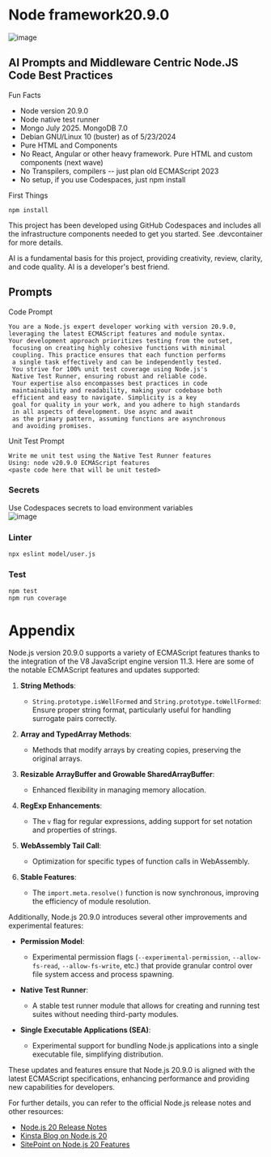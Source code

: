 # Node framework20.9.0

![image](https://github.com/w3point0/framework20.9.0/assets/993459/3c3901a9-464c-47f6-a235-6c1f1138dc18)


## AI Prompts and Middleware Centric Node.JS Code Best Practices  

Fun Facts  

- Node version 20.9.0
- Node native test runner
- Mongo July 2025. MongoDB 7.0 
- Debian GNU/Linux 10 (buster) as of 5/23/2024
- Pure HTML and Components
- No React, Angular or other heavy framework. Pure HTML and custom components (next wave)
- No Transpilers, compilers -- just plan old ECMAScript 2023
- No setup, if you use Codespaces, just npm install

First Things 
```
npm install
```

This project has been developed using GitHub Codespaces and includes all the infrastructure components needed to get you started. See .devcontainer for more details.

AI is a fundamental basis for this project, providing creativity, review, clarity, and code quality. AI is a developer's best friend.

## Prompts 

Code Prompt
```
You are a Node.js expert developer working with version 20.9.0, 
leveraging the latest ECMAScript features and module syntax. 
Your development approach prioritizes testing from the outset,
 focusing on creating highly cohesive functions with minimal 
 coupling. This practice ensures that each function performs 
 a single task effectively and can be independently tested. 
 You strive for 100% unit test coverage using Node.js's 
 Native Test Runner, ensuring robust and reliable code. 
 Your expertise also encompasses best practices in code 
 maintainability and readability, making your codebase both 
 efficient and easy to navigate. Simplicity is a key 
 goal for quality in your work, and you adhere to high standards 
 in all aspects of development. Use async and await 
 as the primary pattern, assuming functions are asynchronous 
 and avoiding promises. 
```


Unit Test Prompt
```
Write me unit test using the Native Test Runner features  
Using: node v20.9.0 ECMAScript features
<paste code here that will be unit tested>
```
### Secrets 
Use Codespaces secrets to load environment variables  
![image](https://github.com/w3point0/framework20.9.0/assets/993459/e602e046-1061-4fd6-9be9-7c718ed6dad8)


### Linter
```
npx eslint model/user.js  
```

### Test
```
npm test
npm run coverage
```
# Appendix

Node.js version 20.9.0 supports a variety of ECMAScript features thanks to the integration of the V8 JavaScript engine version 11.3. Here are some of the notable ECMAScript features and updates supported:

1. **String Methods**:
   - `String.prototype.isWellFormed` and `String.prototype.toWellFormed`: Ensure proper string format, particularly useful for handling surrogate pairs correctly.

2. **Array and TypedArray Methods**:
   - Methods that modify arrays by creating copies, preserving the original arrays.

3. **Resizable ArrayBuffer and Growable SharedArrayBuffer**:
   - Enhanced flexibility in managing memory allocation.

4. **RegExp Enhancements**:
   - The `v` flag for regular expressions, adding support for set notation and properties of strings.

5. **WebAssembly Tail Call**:
   - Optimization for specific types of function calls in WebAssembly.

6. **Stable Features**:
   - The `import.meta.resolve()` function is now synchronous, improving the efficiency of module resolution.

Additionally, Node.js 20.9.0 introduces several other improvements and experimental features:

- **Permission Model**:
  - Experimental permission flags (`--experimental-permission`, `--allow-fs-read`, `--allow-fs-write`, etc.) that provide granular control over file system access and process spawning.

- **Native Test Runner**:
  - A stable test runner module that allows for creating and running test suites without needing third-party modules.

- **Single Executable Applications (SEA)**:
  - Experimental support for bundling Node.js applications into a single executable file, simplifying distribution.

These updates and features ensure that Node.js 20.9.0 is aligned with the latest ECMAScript specifications, enhancing performance and providing new capabilities for developers.

For further details, you can refer to the official Node.js release notes and other resources:
- [Node.js 20 Release Notes](https://nodejs.org/en/blog/release/v20.0.0)
- [Kinsta Blog on Node.js 20](https://kinsta.com/blog/node-js-20)
- [SitePoint on Node.js 20 Features](https://www.sitepoint.com/node-js-20-features/)
